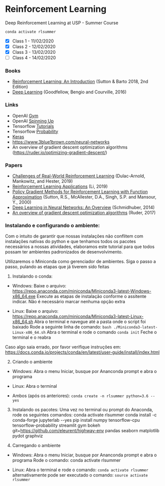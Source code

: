 # Reinforcement Learning

Deep Reinforcement Learning at USP - Summer Course

```
conda activate rlsummer 
``` 


- [x]  Class 1 - 11/02/2020
- [x]  Class 2 - 12/02/2020
- [x]  Class 3 - 13/02/2020
- [ ]  Class 4 - 14/02/2020

### Books 

- [Reinforcement Learning: An Introduction](http://incompleteideas.net/book/RLbook2018.pdf) (Sutton & Barto 2018, 2nd Edition)
- [Deep Learning](https://www.deeplearningbook.org/) (Goodfellow, Bengio and Courville, 2016)

### Links

- OpenAI [Gym](http://gym.openai.com/)
- OpenAI [Spinning Up](https://spinningup.openai.com/en/latest/spinningup/rl_intro.html)
- Tensorflow [Tutorials](https://www.tensorflow.org/tutorials)
- Tensorflow [Probability](https://www.tensorflow.org/probability)
- [Keras](https://keras.io/)
- https://www.3blue1brown.com/neural-networks
- An overview of gradient descent optimization algorithms (https://ruder.io/optimizing-gradient-descent/)

### Papers 

- [Challenges of Real-World Reinforcement Learning](https://arxiv.org/abs/1904.12901) (Dulac-Arnold, Mankowitz, and Hester, 2019)
- [Reinforcement Learning Applications](https://arxiv.org/abs/1908.06973) (Li, 2019)
- [Policy Gradient Methods for Reinforcement Learning with Function Approximation](https://papers.nips.cc/paper/1713-policy-gradient-methods-for-reinforcement-learning-with-function-approximation.pdf) (Sutton, R.S., McAllester, D.A., Singh, S.P. and Mansour, Y., 2000)
- [Deep Learning in Neural Networks: An Overview](https://arxiv.org/abs/1404.7828) (Schmidhuber, 2014)
- [An overview of gradient descent optimization algorithms](https://arxiv.org/abs/1609.04747) (Ruder, 2017)


### Instalando e configurando o ambiente:

Com o intuito de garantir que nossas instalações não conflitem com instalações nativas do python e que tenhamos todos os pacotes necessários
a nossas atividades, elaboramos este tutorial para que todos possam ter ambientes padronizados de desenvolvimento.

Utilizaremos o Miniconda como gerenciador de ambientes. Siga o passo a passo, pulando as etapas que já tiverem sido feitas

1) Instalando o conda:

- Windows:
    Baixe o arquivo: https://repo.anaconda.com/miniconda/Miniconda3-latest-Windows-x86_64.exe
    Execute as etapas de instalação conforme o assitente indicar. Não é necessário marcar nenhuma opção extra

- Linux:
        Baixe o arquivo: https://repo.anaconda.com/miniconda/Miniconda3-latest-Linux-x86_64.sh
        Abra o terminal e navegue até a pasta onde o script foi baixado
        Rode a seguinte linha de comando: ```bash ./Miniconda3-latest-Linux-x86_64.sh```
        Abra o terminal e rode o comando ```conda init```
        Feche o terminal e o reabra

Caso algo saia errado, por favor verifique instruções em: https://docs.conda.io/projects/conda/en/latest/user-guide/install/index.html

2) Criando o ambiente
- Windows:
    Abra o menu Iniciar, busque por Ananconda prompt e abra o programa

- Linux:
    Abra o terminal

- Ambos (após os anteriores):
    ```conda create -n rlsummer python=3.6 --yes```

3) Instalando os pacotes:
    Uma vez no terminal ou prompt do Anaconda, rode os seguintes comandos:
        conda activate rlsummer
        conda install -c conda-forge jupyterlab --yes
        pip install numpy tensorflow-cpu tensorflow-probability streamlit gym bokeh git+https://github.com/eleurent/highway-env pandas seaborn matplotlib pydot graphviz


4) Carregando o ambiente
- Windows:
    Abra o menu Iniciar, busque por Ananconda prompt e abra o programa
    Rode o comando: conda activate rlsummer

- Linux:
    Abra o terminal e rode o comando: ```conda activate rlsummer```
    alternativamente pode ser executado o comando: ```source activate rlsummer```
